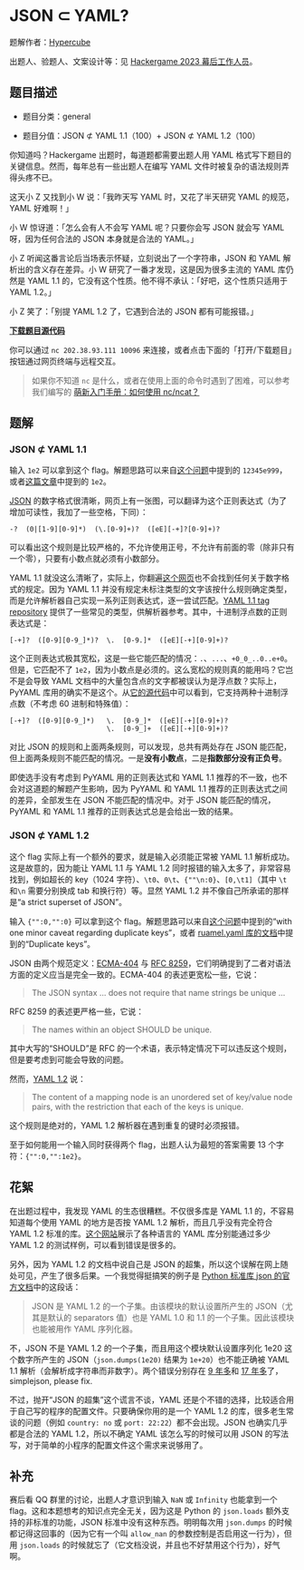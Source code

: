 # JSON ⊂ YAML?

题解作者：[Hypercube](https://0x01.me/)

出题人、验题人、文案设计等：见 [Hackergame 2023 幕后工作人员](https://hack.lug.ustc.edu.cn/credits/)。

## 题目描述

- 题目分类：general

- 题目分值：JSON ⊄ YAML 1.1（100）+ JSON ⊄ YAML 1.2（100）

你知道吗？Hackergame 出题时，每道题都需要出题人用 YAML 格式写下题目的关键信息。然而，每年总有一些出题人在编写 YAML 文件时被复杂的语法规则弄得头疼不已。

这天小 Z 又找到小 W 说：「我昨天写 YAML 时，又花了半天研究 YAML 的规范，YAML 好难啊！」

小 W 惊讶道：「怎么会有人不会写 YAML 呢？只要你会写 JSON 就会写 YAML 呀，因为任何合法的 JSON 本身就是合法的 YAML。」

小 Z 听闻这番言论后当场表示怀疑，立刻说出了一个字符串，JSON 和 YAML 解析出的含义存在差异。小 W 研究了一番才发现，这是因为很多主流的 YAML 库仍然是 YAML 1.1 的，它没有这个性质。他不得不承认：「好吧，这个性质只适用于 YAML 1.2。」

小 Z 笑了：「别提 YAML 1.2 了，它遇到合法的 JSON 都有可能报错。」

**[下载题目源代码](files/yaml_vs_json.py)**

你可以通过 `nc 202.38.93.111 10096` 来连接，或者点击下面的「打开/下载题目」按钮通过网页终端与远程交互。

> 如果你不知道 `nc` 是什么，或者在使用上面的命令时遇到了困难，可以参考我们编写的 [萌新入门手册：如何使用 nc/ncat？](https://lug.ustc.edu.cn/planet/2019/09/how-to-use-nc/)

## 题解

### JSON ⊄ YAML 1.1

输入 `1e2` 可以拿到这个 flag。解题思路可以来自[这个问题](https://stackoverflow.com/questions/21584985/what-valid-json-files-are-not-valid-yaml-1-1-files)中提到的 `12345e999`，或者[这篇文章](https://john-millikin.com/json-is-not-a-yaml-subset)中提到的 `1e2`。

[JSON](https://www.json.org/json-zh.html) 的数字格式很清晰，网页上有一张图，可以翻译为这个正则表达式（为了增加可读性，我加了一些空格，下同）：

```regex
-?  (0|[1-9][0-9]*)  (\.[0-9]+)?  ([eE][-+]?[0-9]+)?
```

可以看出这个规则是比较严格的，不允许使用正号，不允许有前面的零（除非只有一个零），只要有小数点就必须有小数部分。

YAML 1.1 就没这么清晰了，实际上，你翻遍[这个网页](https://yaml.org/spec/1.1/)也不会找到任何关于数字格式的规定。因为 YAML 1.1 并没有规定未标注类型的文字该按什么规则确定类型，而是允许解析器自己实现一系列正则表达式，逐一尝试匹配。[YAML 1.1 tag repository](https://yaml.org/type/index.html) 提供了一些常见的类型，供解析器参考。其中，十进制浮点数的正则表达式是：

```regex
[-+]?  ([0-9][0-9_]*)?  \.  [0-9.]*  ([eE][-+][0-9]+)?
```

这个正则表达式极其宽松，这是一些它能匹配的情况：`.`、`...`、`+0_0_..0..e+0`。但是，它匹配不了 `1e2`，因为小数点是必须的。这么宽松的规则真的能用吗？它岂不是会导致 YAML 文档中的大量包含点的文字都被误认为是浮点数？实际上，PyYAML 库用的确实不是这个。从[它的源代码](https://github.com/perlpunk/pyyaml/blob/ee37f4653c08fc07aecff69cfd92848e6b1a540e/lib3/yaml/resolver.py#L179-L183)中可以看到，它支持两种十进制浮点数（不考虑 60 进制和特殊值）：

```regex
[-+]?  ([0-9][0-9_]*)   \.  [0-9_]*  ([eE][-+][0-9]+)?
                        \.  [0-9_]+  ([eE][-+][0-9]+)?
```

对比 JSON 的规则和上面两条规则，可以发现，总共有两处存在 JSON 能匹配，但上面两条规则不能匹配的情况。一是**没有小数点**，二是**指数部分没有正负号**。

即使选手没有考虑到 PyYAML 用的正则表达式和 YAML 1.1 推荐的不一致，也不会对这道题的解题产生影响，因为 PyYAML 和 YAML 1.1 推荐的正则表达式之间的差异，全部发生在 JSON 不能匹配的情况中。对于 JSON 能匹配的情况，PyYAML 和 YAML 1.1 推荐的正则表达式总是会给出一致的结果。

### JSON ⊄ YAML 1.2

这个 flag 实际上有一个额外的要求，就是输入必须能正常被 YAML 1.1 解析成功。这是故意的，因为能让 YAML 1.1 与 YAML 1.2 同时报错的输入太多了，非常容易找到，例如超长的 key（1024 字符）、`\t0`、`0\t`、`{""\n:0}`、`[0,\t1]`（其中 `\t` 和`\n` 需要分别换成 tab 和换行符）等。显然 YAML 1.2 并不像自己所承诺的那样是“a strict superset of JSON”。

输入 `{"":0,"":0}` 可以拿到这个 flag。解题思路可以来自[这个问题](https://stackoverflow.com/questions/21584985/what-valid-json-files-are-not-valid-yaml-1-1-files)中提到的“with one minor caveat regarding duplicate keys”，或者 [ruamel.yaml 库的文档](https://yaml.readthedocs.io/en/latest/api/)中提到的“Duplicate keys”。

JSON 由两个规范定义：[ECMA-404](https://www.ecma-international.org/publications-and-standards/standards/ecma-404/) 与 [RFC 8259](https://www.rfc-editor.org/rfc/rfc8259)，它们明确提到了二者对语法方面的定义应当是完全一致的。ECMA-404 的表述更宽松一些，它说：

> The JSON syntax ... does not require that name strings be unique ...

RFC 8259 的表述更严格一些，它说：

> The names within an object SHOULD be unique.

其中大写的“SHOULD”是 RFC 的一个术语，表示特定情况下可以违反这个规则，但是要考虑到可能会导致的问题。

然而，[YAML 1.2](https://yaml.org/spec/1.2.2/) 说：

> The content of a mapping node is an unordered set of key/value node pairs, with the restriction that each of the keys is unique.

这个规则是绝对的，YAML 1.2 解析器在遇到重复的键时必须报错。

至于如何能用一个输入同时获得两个 flag，出题人认为最短的答案需要 13 个字符：`{"":0,"":1e2}`。

## 花絮

在出题过程中，我发现 YAML 的生态很糟糕。不仅很多库是 YAML 1.1 的，不容易知道每个使用 YAML 的地方是否按 YAML 1.2 解析，而且几乎没有完全符合 YAML 1.2 标准的库。[这个网站](https://matrix.yaml.info/)展示了各种语言的 YAML 库分别能通过多少 YAML 1.2 的测试样例，可以看到错误是很多的。

另外，因为 YAML 1.2 的文档中说自己是 JSON 的超集，所以这个误解在网上随处可见，产生了很多后果。一个我觉得挺搞笑的例子是 [Python 标准库 json 的官方文档](https://docs.python.org/zh-cn/3/library/json.html)中的这段话：

> JSON 是 YAML 1.2 的一个子集。由该模块的默认设置所产生的 JSON（尤其是默认的 separators 值）也是 YAML 1.0 和 1.1 的一个子集。因此该模块也能被用作 YAML 序列化器。

不，JSON 不是 YAML 1.2 的一个子集，而且用这个模块默认设置序列化 1e20 这个数字所产生的 JSON（`json.dumps(1e20)` 结果为 `1e+20`）也不能正确被 YAML 1.1 解析（会解析成字符串而非数字）。两个错误分别存在 [9 年多](https://github.com/simplejson/simplejson/blob/1ddfc5ace82f4fbda2a6a85c62a063ae45c94576/index.rst?plain=1#L127-L130)和 [17 年多](https://github.com/simplejson/simplejson/blob/27ece5964f2da82383ca24b128ecfca962baa93f/docs/index.html#L143-L144)了，simplejson, please fix.

不过，抛开“JSON 的超集”这个谎言不谈，YAML 还是个不错的选择，比较适合用于自己写的程序的配置文件。只要确保你用的是一个 YAML 1.2 的库，很多老生常谈的问题（例如 `country: no` 或 `port: 22:22`）都不会出现。JSON 也确实几乎都是合法的 YAML 1.2，所以不确定 YAML 该怎么写的时候可以用 JSON 的写法写，对于简单的小程序的配置文件这个需求来说够用了。

## 补充

赛后看 QQ 群里的讨论，出题人才意识到输入 `NaN` 或 `Infinity` 也能拿到一个 flag。这和本题想考的知识点完全无关，因为这是 Python 的 `json.loads` 额外支持的非标准的功能，JSON 标准中没有这种东西。明明每次用 `json.dumps` 的时候都记得这回事的（因为它有一个叫 `allow_nan` 的参数控制是否启用这一行为），但用 `json.loads` 的时候就忘了（它文档没说，并且也不好禁用这个行为），好气啊。

